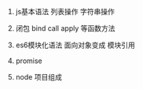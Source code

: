 1. js基本语法
    列表操作
    字符串操作

2. 闭包
    bind call apply 等函数方法

3. es6模块化语法
    面向对象变成
    模块引用

4. promise

5. node 项目组成
